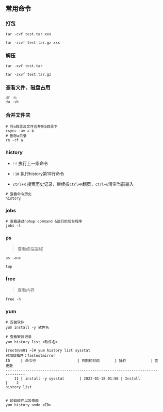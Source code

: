 ## 常用命令

### 打包

```shell
tar -cvf test.tar xxx

tar -zcvf test.tar.gz xxx
```

### 解压

```shell
tar -xvf test.tar

tar -zxvf test.tar.gz
```

### 查看文件、磁盘占用

```shell
df -h
du -sh
```

### 合并文件夹

```shell
# 将a目录及文件合并到b目录下
rsync -av a b
# 删除a目录
rm -rf a
```

### history

* `!!` 执行上一条命令

* `!10` 执行history第10行命令
* `ctrl+R` 搜索历史记录，继续按`ctrl+R`翻页，`ctrl+u`清空当前输入

```shell
# 查看命令历史
history
```

### jobs

```shell
# 查看通过nohup command &运行的后台程序
jobs -l
```

### ps

> 查看终端进程

```shell
ps -aux

top
```

### free

> 查看内存

```shell
free -h
```

### yum

```shell
# 安装软件
yum install -y 软件名

# 查看安装记录
yum history list <软件名>

[root@vm01 ~]# yum history list sysstat
已加载插件：fastestmirror
ID     | 命令行                   | 日期和时间       | 操作           | 变更数 
-------------------------------------------------------------------------------
    11 | install -y sysstat       | 2022-01-18 01:56 | Install        |    2   
history list


# 卸载软件以及依赖
yum history undo <ID>
```

